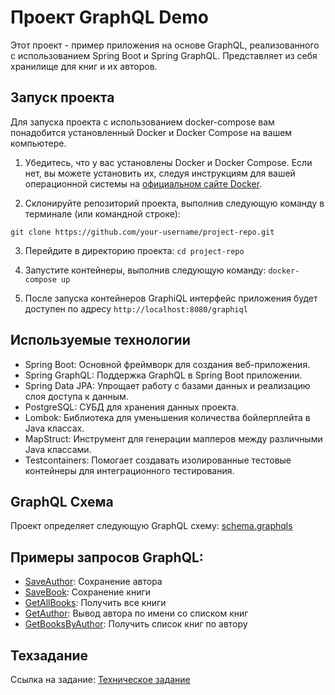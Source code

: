 # Проект GraphQL Demo

Этот проект - пример приложения на основе GraphQL, реализованного с использованием Spring Boot и Spring GraphQL.
Представляет из себя хранилище для книг и их авторов.

## Запуск проекта
Для запуска проекта с использованием docker-compose вам понадобится установленный Docker и Docker Compose на вашем компьютере.

1. Убедитесь, что у вас установлены Docker и Docker Compose. Если нет, вы можете установить их, следуя инструкциям для вашей операционной системы на [официальном сайте Docker](https://docs.docker.com/get-docker/).

2. Склонируйте репозиторий проекта, выполнив следующую команду в терминале (или командной строке):

```git clone https://github.com/your-username/project-repo.git```

3. Перейдите в директорию проекта: ```cd project-repo```

4. Запустите контейнеры, выполнив следующую команду: ```docker-compose up```

5. После запуска контейнеров GraphiQL интерфейс приложения будет доступен по адресу `http://localhost:8080/graphiql`

## Используемые технологии
- Spring Boot: Основной фреймворк для создания веб-приложения.
- Spring GraphQL: Поддержка GraphQL в Spring Boot приложении.
- Spring Data JPA: Упрощает работу с базами данных и реализацию слоя доступа к данным.
- PostgreSQL: СУБД для хранения данных проекта.
- Lombok: Библиотека для уменьшения количества бойлерплейта в Java классах.
- MapStruct: Инструмент для генерации мапперов между различными Java классами.
- Testcontainers: Помогает создавать изолированные тестовые контейнеры для интеграционного тестирования.

## GraphQL Схема
Проект определяет следующую GraphQL схему:
[schema.graphqls](src/main/resources/graphql/schema.graphqls)

## Примеры запросов GraphQL:
- [SaveAuthor](graphql-examples/mutation_SaveAuthor.graphql): Сохранение автора
- [SaveBook](graphql-examples/mutation_SaveBook.graphql): Сохранение книги
- [GetAllBooks](graphql-examples/query_GetAllBooks.graphql): Получить все книги
- [GetAuthor](graphql-examples/query_GetAuthor.graphql): Вывод автора по имени со списком книг
- [GetBooksByAuthor](graphql-examples/query_GetBooksByAuthor.graphql): Получить список книг по автору

## Техзадание
Ссылка на задание:
[Техническое задание](technical_task.docx)

